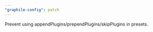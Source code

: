 ```yaml
---
"graphile-config": patch
---
```


Prevent using appendPlugins/prependPlugins/skipPlugins in presets.

